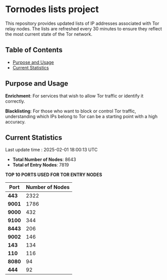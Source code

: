 # Tornodes lists project

This repository provides updated lists of IP addresses associated with Tor relay nodes. The lists are refreshed every 30 minutes to ensure they reflect the most current state of the Tor network.

## Table of Contents

- [Purpose and Usage](#purpose-and-usage)
- [Current Statistics](#current-statistics)


## Purpose and Usage

**Enrichment**: For services that wish to allow Tor traffic or identify it correctly.

**Blacklisting**: For those who want to block or control Tor traffic, understanding which IPs belong to Tor can be a starting point with a high accuracy.

## Current Statistics

Last update time : 2025-02-01 18:00:13 UTC

- **Total Number of Nodes**: 8643
- **Total of Entry Nodes**: 7819

**TOP 10 PORTS USED FOR TOR ENTRY NODES**

| **Port** | **Number of Nodes** |
|------|-----------------|
| **443**   | 2322  |
| **9001**   | 1786  |
| **9000**   | 432  |
| **9100**   | 344  |
| **8443**   | 206  |
| **9002**   | 146  |
| **143**   | 134  |
| **110**   | 116  |
| **8080**   | 94  |
| **444**   | 92  |

